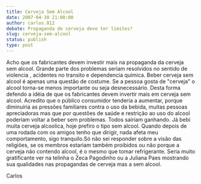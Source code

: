 ```yaml
---
title: Cerveja Sem Alcool
date: 2007-04-30 21:00:00
author: carlos.012
debate: Propaganda de cerveja deve ter limites?
slug: cerveja-sem-alcool
status: publish 
type: post
---
```


Acho que os fabricantes devem investir mais na propaganda da cerveja sem alcool. Grande parte dos problemas seriam resolvidos no sentido de violencia , acidentes no transito e dependencia química. Beber cerveja sem alcool é apenas uma questão de costume. Se a pessoa gosta de "cerveja" o alcool torna-se menos importante ou seja desnecessário. Desta forma defendo a idéia de que os fabricantes devem invertir mais em cerveja sem alcool. Acredito que o público consumidor tenderia a aumentar, porque diminuiria as pressões familiares contra o uso da bebida, muitas pessoas apreciadoras mas que por questões de saúde e restrição ao uso do alcool poderiam voltar a beber sem problemas. Todos sairiam ganhando. Já bebi muita cerveja alcoolica, hoje prefiro o tipo sem alcool. Quando depois de uma rodada com os amigos tenho que dirigir, nada afeta meu comportamento, sigo tranquilo.Só não sei responder sobre a visão das religiões, se os membros estariam também proibidos ou não porque a cerveja não contendo alcool, é o mesmo que tomar refrigerante. Seria muito gratificante ver na telinha o Zeca Pagodinho ou a Juliana Paes mostrando sua qualidades nas propagandas de cerveja mas a sem alcool.  

Carlos
